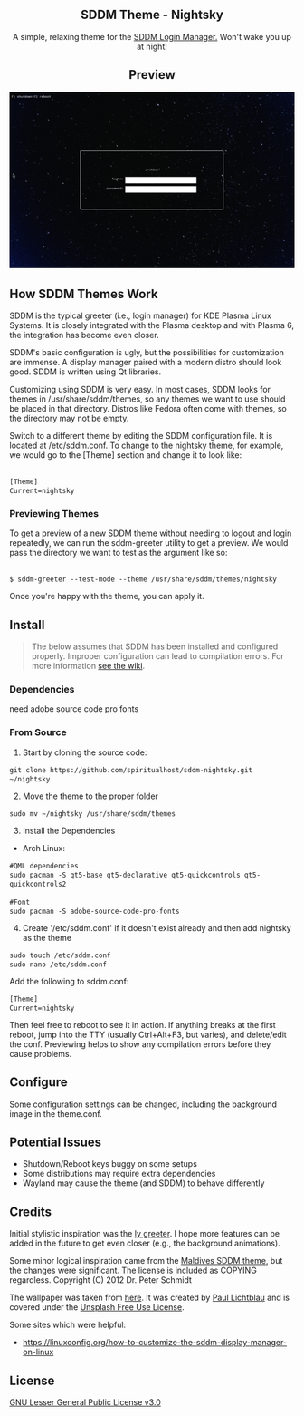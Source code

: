 <h2 align="center"> SDDM Theme - Nightsky </h2>

<p align=center>
 A simple, relaxing theme for the <a href="https://github.com/sddm/sddm">SDDM Login Manager.</a> Won't wake you up at night!
</p>

<h2 align=center>Preview</h2>
<center>
<img src="./preview.png" alt="preview-1">
</center>

## How SDDM Themes Work

SDDM is the typical greeter (i.e., login manager) for KDE Plasma Linux Systems. It is closely integrated with the Plasma desktop and with Plasma 6, the integration has become even closer. 

SDDM's basic configuration is ugly, but the possibilities for customization are immense. A display manager paired with a modern distro should look good. SDDM is written using Qt libraries.  

Customizing using SDDM is very easy. In most cases, SDDM looks for themes in /usr/share/sddm/themes, so any themes we want to use should be placed in that directory. Distros like Fedora often come with themes, so the directory may not be empty. 

Switch to a different theme by editing the SDDM configuration file. It is located at /etc/sddm.conf. To change to the nightsky theme, for example, we would go to the [Theme] section and change it to look like:

```

[Theme]
Current=nightsky

```

### Previewing Themes

To get a preview of a new SDDM theme without needing to logout and login repeatedly, we can run the sddm-greeter utility to get a preview. We would pass the directory we want to test as the argument like so:

```

$ sddm-greeter --test-mode --theme /usr/share/sddm/themes/nightsky

```

Once you're happy with the theme, you can apply it.


## Install 

> The below assumes that SDDM has been installed and configured properly. Improper configuration can lead to compilation errors. For more information [see the wiki](https://wiki.archlinux.org/title/SDDM). 

### Dependencies

need adobe source code pro fonts

### From Source

1. Start by cloning the source code:

```
git clone https://github.com/spiritualhost/sddm-nightsky.git ~/nightsky
```

2. Move the theme to the proper folder

```
sudo mv ~/nightsky /usr/share/sddm/themes
```

3. Install the Dependencies

- Arch Linux:
```
#QML dependencies
sudo pacman -S qt5-base qt5-declarative qt5-quickcontrols qt5-quickcontrols2

#Font
sudo pacman -S adobe-source-code-pro-fonts
```

4. Create '/etc/sddm.conf' if it doesn't exist already and then add nightsky as the theme

```
sudo touch /etc/sddm.conf
sudo nano /etc/sddm.conf
```

Add the following to sddm.conf:

```
[Theme]
Current=nightsky
```

Then feel free to reboot to see it in action. If anything breaks at the first reboot, jump into the TTY (usually Ctrl+Alt+F3, but varies), and delete/edit the conf. Previewing helps to show any compilation errors before they cause problems. 

## Configure

Some configuration settings can be changed, including the background image in the theme.conf. 

## Potential Issues

- Shutdown/Reboot keys buggy on some setups
- Some distributions may require extra dependencies
- Wayland may cause the theme (and SDDM) to behave differently

## Credits

Initial stylistic inspiration was the [ly greeter](https://github.com/fairyglade/ly). I hope more features can be added in the future to get even closer (e.g., the background animations).  

Some minor logical inspiration came from the [Maldives SDDM theme](https://github.com/ArtemSmaznov/SDDM-themes.git), but the changes were significant. The license is included as COPYING regardless. Copyright (C) 2012 Dr. Peter Schmidt

The wallpaper was taken from [here](https://unsplash.com/photos/cluster-of-stars-in-the-sky-qVotvbsuM_c). It was created by [Paul Lichtblau](https://unsplash.com/@laup) and is covered under the [Unsplash Free Use License](https://unsplash.com/license). 


Some sites which were helpful:
- https://linuxconfig.org/how-to-customize-the-sddm-display-manager-on-linux


## License

[GNU Lesser General Public License v3.0](LICENSE)
